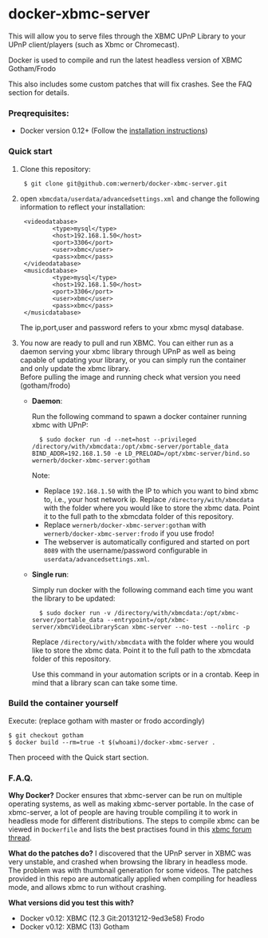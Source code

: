 # docker-xbmc-server

This will allow you to serve files through the XBMC UPnP Library to your UPnP client/players (such as Xbmc or Chromecast). 

Docker is used to compile and run the latest headless version of XBMC Gotham/Frodo

This also includes some custom patches that will fix crashes. See the FAQ section for details.

### Preqrequisites:
* Docker version 0.12+ (Follow the [installation instructions](https://docs.docker.com/))

### Quick start

1. Clone this repository:
        
        $ git clone git@github.com:wernerb/docker-xbmc-server.git

2. open `xbmcdata/userdata/advancedsettings.xml` and change the following information to reflect your installation:

        <videodatabase>
                <type>mysql</type>
                <host>192.168.1.50</host>
                <port>3306</port>
                <user>xbmc</user>
                <pass>xbmc</pass>
        </videodatabase>
        <musicdatabase>
                <type>mysql</type>
                <host>192.168.1.50</host>
                <port>3306</port>
                <user>xbmc</user>
                <pass>xbmc</pass>
        </musicdatabase>
        
    The ip,port,user and password refers to your xbmc mysql database.

3. You now are ready to pull and run XBMC. You can either run as a daemon serving your xbmc library through UPnP as well as being capable of updating your library, or you can simply run the container and only update the xbmc library.  
    Before pulling the image and running check what version you need (gotham/frodo)

    * __Daemon__:  

        Run the following command to spawn a docker container running xbmc with UPnP:

            $ sudo docker run -d --net=host --privileged /directory/with/xbmcdata:/opt/xbmc-server/portable_data BIND_ADDR=192.168.1.50 -e LD_PRELOAD=/opt/xbmc-server/bind.so wernerb/docker-xbmc-server:gotham
        
        Note:

        * Replace `192.168.1.50` with the IP to which you want to bind xbmc to, i.e., your host network ip. Replace `/directory/with/xbmcdata` with the folder where you would like to store the xbmc data. Point it to the full path to the xbmcdata folder of this repository.
        * Replace `wernerb/docker-xbmc-server:gotham` with `wernerb/docker-xbmc-server:frodo` if you use frodo!
        * The webserver is automatically configured and started on port `8089` with the username/password configurable in `userdata/advancedsettings.xml`.
    
    * __Single run__: 
                        
        Simply run docker with the following command each time you want the library to be updated:
        
            $ sudo docker run -v /directory/with/xbmcdata:/opt/xbmc-server/portable_data --entrypoint=/opt/xbmc-server/xbmcVideoLibraryScan xbmc-server --no-test --nolirc -p
        
        Replace `/directory/with/xbmcdata` with the folder where you would like to store the xbmc data. Point it to the full path to the xbmcdata folder of this repository.

        Use this command in your automation scripts or in a crontab. Keep in mind that a library scan can take some time.

        
### Build the container yourself
Execute: (replace gotham with master or frodo accordingly)
    
    $ git checkout gotham
    $ docker build --rm=true -t $(whoami)/docker-xbmc-server .
    
Then proceed with the Quick start section.

### F.A.Q.

__Why Docker?__ 
Docker ensures that xbmc-server can be run on multiple operating systems, as well as making xbmc-server portable. In the case of xbmc-server, a lot of people are having trouble compiling it to work in headless mode for different distributions. The steps to compile xbmc can be viewed in `Dockerfile` and lists the best practises found in this [xbmc forum thread](http://forum.xbmc.org/showthread.php?tid=132919).

__What do the patches do?__
I discovered that the UPnP server in XBMC was very unstable, and crashed when browsing the library in headless mode. The problem was with thumbnail generation for some videos. The patches provided in this repo are automatically applied when compiling for headless mode, and allows xbmc to run without crashing.   

__What versions did you test this with?__

* Docker v0.12: XBMC (12.3 Git:20131212-9ed3e58) Frodo
* Docker v0.12: XBMC (13) Gotham